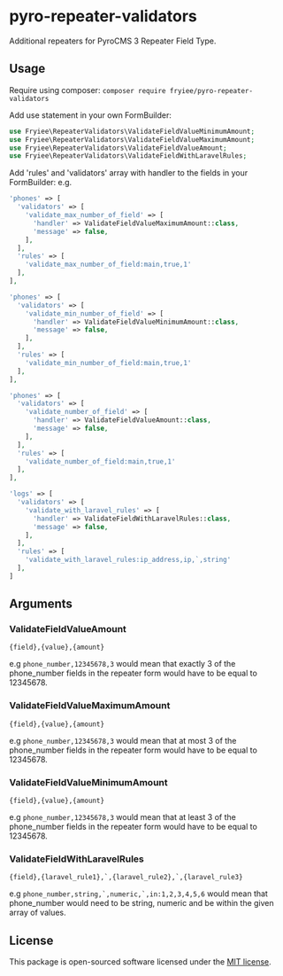 # pyro-repeater-validators
Additional repeaters for PyroCMS 3 Repeater Field Type.

## Usage
Require using composer: `composer require fryiee/pyro-repeater-validators`

Add use statement in your own FormBuilder:
```php
use Fryiee\RepeaterValidators\ValidateFieldValueMinimumAmount;
use Fryiee\RepeaterValidators\ValidateFieldValueMaximumAmount;
use Fryiee\RepeaterValidators\ValidateFieldValueAmount;
use Fryiee\RepeaterValidators\ValidateFieldWithLaravelRules;
```

Add 'rules' and 'validators' array with handler to the fields in your FormBuilder:
e.g.
```php
'phones' => [
  'validators' => [
    'validate_max_number_of_field' => [
      'handler' => ValidateFieldValueMaximumAmount::class,
      'message' => false,
    ],
  ],
  'rules' => [
    'validate_max_number_of_field:main,true,1'  
  ],
],
```

```php
'phones' => [
  'validators' => [
    'validate_min_number_of_field' => [
      'handler' => ValidateFieldValueMinimumAmount::class,
      'message' => false,
    ],
  ],
  'rules' => [
    'validate_min_number_of_field:main,true,1'  
  ],
],
```

```php
'phones' => [
  'validators' => [
    'validate_number_of_field' => [
      'handler' => ValidateFieldValueAmount::class,
      'message' => false,
    ],
  ],
  'rules' => [
    'validate_number_of_field:main,true,1'  
  ],
],
```

```php
'logs' => [
  'validators' => [
    'validate_with_laravel_rules' => [
      'handler' => ValidateFieldWithLaravelRules::class,
      'message' => false,
    ],
  ],
  'rules' => [
    'validate_with_laravel_rules:ip_address,ip,`,string'
  ],
]
```

## Arguments
### ValidateFieldValueAmount
```{field},{value},{amount}```

e.g ```phone_number,12345678,3``` would mean that exactly 3 of the phone_number fields in the repeater form would have to be equal to 12345678.

### ValidateFieldValueMaximumAmount
```{field},{value},{amount}```

e.g ```phone_number,12345678,3``` would mean that at most 3 of the phone_number fields in the repeater form would have to be equal to 12345678.

### ValidateFieldValueMinimumAmount
```{field},{value},{amount}```

e.g ```phone_number,12345678,3``` would mean that at least 3 of the phone_number fields in the repeater form would have to be equal to 12345678.

### ValidateFieldWithLaravelRules
```{field},{laravel_rule1},`,{laravel_rule2},`,{laravel_rule3}```

e.g ```phone_number,string,`,numeric,`,in:1,2,3,4,5,6``` would mean that phone_number would need to be string, numeric and be within the given array of values.

## License
This package is open-sourced software licensed under the [MIT license](http://opensource.org/licenses/MIT).
